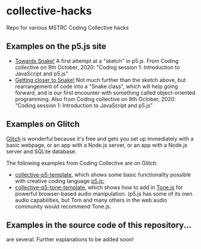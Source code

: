 # collective-hacks
Repo for various MSTRC Coding Collective hacks

## Examples on the p5.js site

* [Towards Snake!](https://editor.p5js.org/tomthecollins/sketches/DOBzEdnCr) A first attempt at a "sketch" in p5.js. From Coding collective on 9th October, 2020: "Coding session 1: Introduction to JavaScript and p5.js"
* [Getting closer to Snake!](https://editor.p5js.org/tomthecollins/sketches/DOBzEdnCr) Not much further than the sketch above, but rearrangement of code into a "Snake class", which will help going forward, and is our first encounter with something called object-oriented programming. Also from Coding collective on 9th October, 2020: "Coding session 1: Introduction to JavaScript and p5.js"

## Examples on Glitch
[Glitch](https://glitch.com/) is wonderful because it's free and gets you set up immediately with a basic webpage, or an app with a Node.js server, or an app with a Node.js server and SQLite database.

The following examples from Coding Collective are on Glitch:

* [collective-p5-template](https://glitch.com/~collective-p5-template), which shows some basic functionality possible with creative coding language [p5.js](https://p5js.org/reference/);
* [collective-p5-tone-template](https://glitch.com/~collective-p5-tone-template), which shows how to add in [Tone.js](https://tonejs.github.io/) for powerful browser-based audio manipulation. (p5.js has some of its own audio capabilities, but Tom and many others in the web audio community would recommend Tone.js.

## Examples in the source code of this repository...
are several. Further explanations to be added soon!


